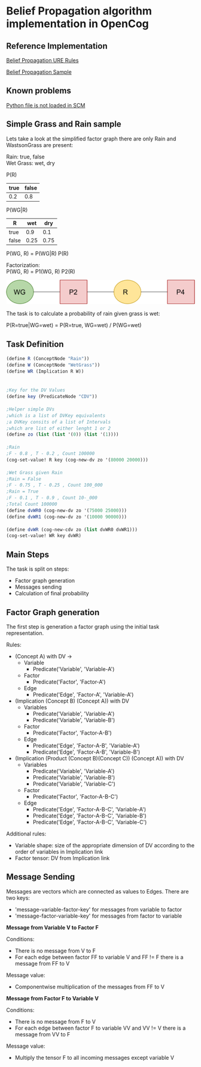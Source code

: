 # Belief Propagation algorithm implementation in OpenCog

## Reference Implementation

[Belief Propagation URE Rules](../opencog/samples/belief-propagation/belief-propagation-ure-rules.scm)

[Belief Propagation Sample](../opencog/samples/belief-propagation/sample-rain-wet-grass.scm)

## Known problems

[Python file is not loaded in SCM](https://github.com/opencog/atomspace/issues/1888)

## Simple Grass and Rain sample

Lets take a look at the simplified factor graph there are only Rain and WastsonGrass are present:

Rain: true, false  
Wet Grass: wet, dry

P(R)

|true |false |
|-----|------|
|  0.2|   0.8|

P(WG|R)

|    R|   wet|       dry|
|-----|------|----------|
|true |0.9   |      0.1 |
|false|0.25  |      0.75|


P(WG, R) = P(WG|R) P(R)

Factorization:  
P(WG, R) = P1(WG, R) P2(R)

![Watson Grass and Rain](images/belief_propagation/watson_grass_and_rain_factor_tree.png)

The task is to calculate a probability of rain given grass is wet:

P(R=true|WG=wet) = P(R=true, WG=wet) / P(WG=wet)


## Task Definition

```scheme
(define R (ConceptNode "Rain"))
(define W (ConceptNode "WetGrass"))
(define WR (Implication R W))


;Key for the DV Values
(define key (PredicateNode "CDV"))

;Helper simple DVs
;which is a list of DVKey equivalents
;a DVKey consits of a list of Intervals
;which are list of either lenght 1 or 2
(define zo (list (list '(0)) (list '(1))))

;Rain
;F - 0.8 , T - 0.2 , Count 100000
(cog-set-value! R key (cog-new-dv zo '(80000 20000)))

;Wet Grass given Rain
;Rain = False
;F - 0.75 , T - 0.25 , Count 100_000
;Rain = True
;F - 0.1 , T - 0.9 , Count 10-_000
;Total Count 100000
(define dvWR0 (cog-new-dv zo '(75000 25000)))
(define dvWR1 (cog-new-dv zo '(10000 90000)))

(define dvWR (cog-new-cdv zo (list dvWR0 dvWR1)))
(cog-set-value! WR key dvWR)
```

## Main Steps

The task is split on steps:
* Factor graph generation
* Messages sending
* Calculation of final probability

## Factor Graph generation

The first step is generation a factor graph using the initial task representation.

Rules:
* (Concept A) with DV ->
  * Variable
    * Predicate('Variable', 'Variable-A')
  * Factor
    * Predicate('Factor', 'Factor-A')
  * Edge
    * Predicate('Edge', 'Factor-A', 'Variable-A')
* (Implication (Concept B) (Concept A)) with DV
  * Variables
    * Predicate('Variable', 'Variable-A')
    * Predicate('Variable', 'Variable-B')
  * Factor
    * Predicate('Factor', 'Factor-A-B')
  * Edge
    * Predicate('Edge', 'Factor-A-B', 'Variable-A')
    * Predicate('Edge', 'Factor-A-B', 'Variable-B')
* (Implication (Product (Concept B)(Concept C)) (Concept A)) with DV
  * Variables
    * Predicate('Variable', 'Variable-A')
    * Predicate('Variable', 'Variable-B')
    * Predicate('Variable', 'Variable-C')
  * Factor
    * Predicate('Factor', 'Factor-A-B-C')
  * Edge
    * Predicate('Edge', 'Factor-A-B-C', 'Variable-A')
    * Predicate('Edge', 'Factor-A-B-C', 'Variable-B')
    * Predicate('Edge', 'Factor-A-B-C', 'Variable-C')

Additional rules:
  * Variable  shape: size of the appropriate dimension of DV according to the order of variables in Implication link
  * Factor tensor: DV from Implication link


## Message Sending

Messages are vectors which are connected as values to Edges.
There are two keys:
  * 'message-variable-factor-key' for messages from variable to factor
  * 'message-factor-variable-key' for messages from factor to variable


**Message from Variable V to Factor F**

Conditions:
* There is no message from V to F
* For each edge between factor FF to variable V and FF != F there is a message from FF to V

Message value:
* Componentwise multiplication of the messages from FF to V


**Message from Factor F to Variable V**

Conditions:
* There is no message from F to V
* For each edge between factor F to variable VV and VV != V there is a message from VV to F

Message value:
* Multiply the tensor F to all incoming messages except variable V
